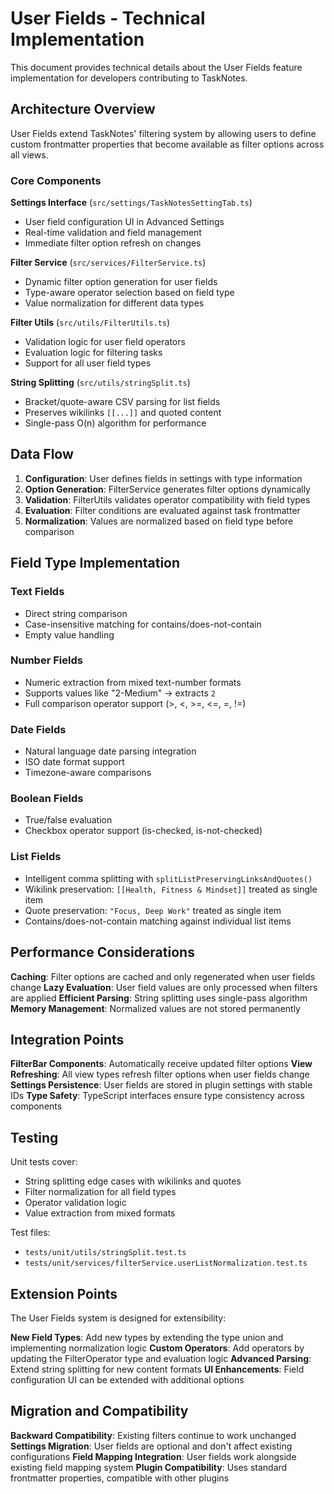 # User Fields - Technical Implementation

This document provides technical details about the User Fields feature implementation for developers contributing to TaskNotes.

## Architecture Overview

User Fields extend TaskNotes' filtering system by allowing users to define custom frontmatter properties that become available as filter options across all views.

### Core Components

**Settings Interface** (`src/settings/TaskNotesSettingTab.ts`)
- User field configuration UI in Advanced Settings
- Real-time validation and field management
- Immediate filter option refresh on changes

**Filter Service** (`src/services/FilterService.ts`)
- Dynamic filter option generation for user fields
- Type-aware operator selection based on field type
- Value normalization for different data types

**Filter Utils** (`src/utils/FilterUtils.ts`)
- Validation logic for user field operators
- Evaluation logic for filtering tasks
- Support for all user field types

**String Splitting** (`src/utils/stringSplit.ts`)
- Bracket/quote-aware CSV parsing for list fields
- Preserves wikilinks `[[...]]` and quoted content
- Single-pass O(n) algorithm for performance

## Data Flow

1. **Configuration**: User defines fields in settings with type information
2. **Option Generation**: FilterService generates filter options dynamically
3. **Validation**: FilterUtils validates operator compatibility with field types
4. **Evaluation**: Filter conditions are evaluated against task frontmatter
5. **Normalization**: Values are normalized based on field type before comparison

## Field Type Implementation

### Text Fields
- Direct string comparison
- Case-insensitive matching for contains/does-not-contain
- Empty value handling

### Number Fields
- Numeric extraction from mixed text-number formats
- Supports values like "2-Medium" → extracts `2`
- Full comparison operator support (>, <, >=, <=, =, !=)

### Date Fields
- Natural language date parsing integration
- ISO date format support
- Timezone-aware comparisons

### Boolean Fields
- True/false evaluation
- Checkbox operator support (is-checked, is-not-checked)

### List Fields
- Intelligent comma splitting with `splitListPreservingLinksAndQuotes()`
- Wikilink preservation: `[[Health, Fitness & Mindset]]` treated as single item
- Quote preservation: `"Focus, Deep Work"` treated as single item
- Contains/does-not-contain matching against individual list items

## Performance Considerations

**Caching**: Filter options are cached and only regenerated when user fields change
**Lazy Evaluation**: User field values are only processed when filters are applied
**Efficient Parsing**: String splitting uses single-pass algorithm
**Memory Management**: Normalized values are not stored permanently

## Integration Points

**FilterBar Components**: Automatically receive updated filter options
**View Refreshing**: All view types refresh filter options when user fields change
**Settings Persistence**: User fields are stored in plugin settings with stable IDs
**Type Safety**: TypeScript interfaces ensure type consistency across components

## Testing

Unit tests cover:
- String splitting edge cases with wikilinks and quotes
- Filter normalization for all field types
- Operator validation logic
- Value extraction from mixed formats

Test files:
- `tests/unit/utils/stringSplit.test.ts`
- `tests/unit/services/filterService.userListNormalization.test.ts`

## Extension Points

The User Fields system is designed for extensibility:

**New Field Types**: Add new types by extending the type union and implementing normalization logic
**Custom Operators**: Add operators by updating the FilterOperator type and evaluation logic
**Advanced Parsing**: Extend string splitting for new content formats
**UI Enhancements**: Field configuration UI can be extended with additional options

## Migration and Compatibility

**Backward Compatibility**: Existing filters continue to work unchanged
**Settings Migration**: User fields are optional and don't affect existing configurations
**Field Mapping Integration**: User fields work alongside existing field mapping system
**Plugin Compatibility**: Uses standard frontmatter properties, compatible with other plugins

